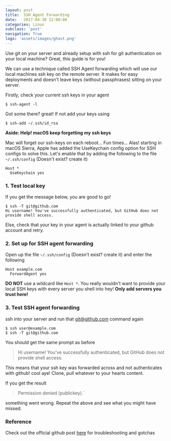 ```yaml
---
layout: post
title:  SSH Agent Forwarding
date:   2017-04-30 12:00:00
categories: Linux
subclass: 'post'
navigation: True
logo: 'assets/images/ghost.png'
---
```


Use git on your server and already setup with ssh for git authentication on your local machine? Great, this guide is for you!

We can use a technique called SSH Agent forwarding which will use our local machines ssh key on the remote server. It makes for easy deployments and doesn't leave keys (without passphrases) sitting on your server.

Firstly, check your current ssh keys in your agent

``` shell
$ ssh-agent -l
```

Got some there? great! If not add your keys using

``` shell
$ ssh-add ~/.ssh/id_rsa
```

__Aside: Help! macOS keep forgetting my ssh keys__

Mac will forget our ssh-keys on each reboot... Fun times... Alas! starting in macOS Sierra, Apple has added the UseKeychain config option for SSH configs to solve this. Let's enable that by adding the following to the file `~/.ssh/config` (Doesn't exist? create it)

``` plaintext
Host *
  UseKeychain yes
```

### 1. Test local key

If you get the message below, you are good to go!

``` shell
$ ssh -T git@github.com
Hi username! You've successfully authenticated, but GitHub does not provide shell access.
```

Else, check that your key in your agent is actually linked to your github account and retry.

### 2. Set up for SSH agent forwarding

Open up the file `~/.ssh/config` (Doesn't exist? create it) and enter the following

``` plaintext
Host example.com
  ForwardAgent yes
```

__DO NOT__ use a wildcard like `Host *`.  You really wouldn't want to provide your local SSH keys with every server you shell into hey! __Only add servers you trust here!__

### 3. Test SSH agent forwarding

ssh into your server and run that git@github.com command again

``` shell
$ ssh user@example.com
$ ssh -T git@github.com
```

You should get the same prompt as before

> Hi username! You've successfully authenticated, but GitHub does not provide shell access.

This means that your ssh key was forwarded across and not authenticates with github! cool aye! Clone, pull whatever to your hearts content.

If you get the result 

> Permission denied (publickey).` 

something went wrong. Repeat the above and see what you might have missed.

### Reference

Check out the official github post [here](https://developer.github.com/guides/using-ssh-agent-forwarding/) for troubleshooting and gotchas